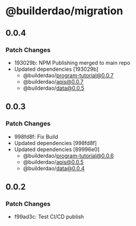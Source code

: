 # @builderdao/migration

## 0.0.4

### Patch Changes

- 193029b: NPM Publishing merged to main repo
- Updated dependencies [193029b]
  - @builderdao/program-tutorial@0.0.7
  - @builderdao/apis@0.0.7
  - @builderdao/data@0.0.5

## 0.0.3

### Patch Changes

- 998fd8f: Fix Build
- Updated dependencies [998fd8f]
- Updated dependencies [89996e0]
  - @builderdao/program-tutorial@0.0.6
  - @builderdao/apis@0.0.5
  - @builderdao/data@0.0.4

## 0.0.2

### Patch Changes

- f99ad3c: Test CI/CD publish
